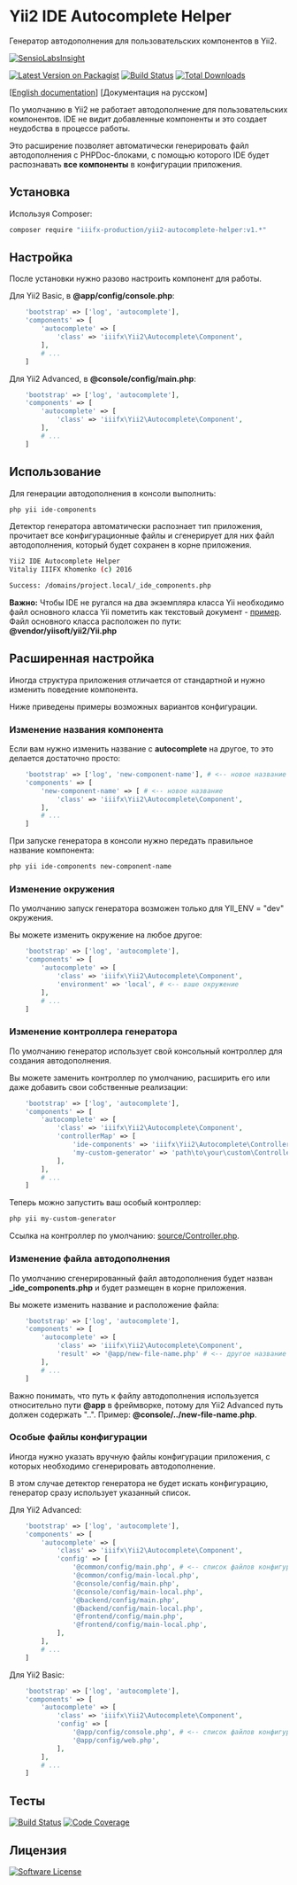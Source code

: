 # Yii2 IDE Autocomplete Helper

Генератор автодополнения для пользовательских компонентов в Yii2.

[![SensioLabsInsight](https://insight.sensiolabs.com/projects/38baa1e0-54e8-4cf8-bd30-3c76e8a44d9b/big.png)](https://insight.sensiolabs.com/projects/38baa1e0-54e8-4cf8-bd30-3c76e8a44d9b)

[![Latest Version on Packagist][ico-version]][link-packagist] [![Build Status][ico-travis]][link-travis]
[![Total Downloads][ico-downloads]][link-downloads]

[[English documentation](README.md)] [Документация на русском] 

По умолчанию в Yii2 не работает автодополнение для пользовательских компонентов. IDE не видит добавленные компоненты и это создает неудобства в процессе работы.

Это расширение позволяет автоматически генерировать файл автодополнения c PHPDoc-блоками, с помощью которого IDE будет распознавать **все компоненты** в конфигурации приложения.

## Установка

Используя Composer:

```bash
composer require "iiifx-production/yii2-autocomplete-helper:v1.*"
```

## Настройка

После установки нужно разово настроить компонент для работы.

Для Yii2 Basic, в **@app/config/console.php**:
```php
    'bootstrap' => ['log', 'autocomplete'],
    'components' => [
        'autocomplete' => [
            'class' => 'iiifx\Yii2\Autocomplete\Component',
        ],
        # ...
    ]
```

Для Yii2 Advanced, в **@console/config/main.php**:
```php
    'bootstrap' => ['log', 'autocomplete'],
    'components' => [
        'autocomplete' => [
            'class' => 'iiifx\Yii2\Autocomplete\Component',
        ],
        # ...
    ]
```

## Использование

Для генерации автодополнения в консоли выполнить:
```bash
php yii ide-components
```

Детектор генератора автоматически распознает тип приложения, прочитает все конфигурационные файлы и сгенерирует для них файл автодополнения, который будет сохранен в корне приложения.
```bash
Yii2 IDE Autocomplete Helper
Vitaliy IIIFX Khomenko (c) 2016

Success: /domains/project.local/_ide_components.php
```

**Важно:** Чтобы IDE не ругался на два экземпляра класса Yii необходимо файл основного класса Yii пометить как текстовый документ - [пример](images/mark-as-plain-text.png).
Файл основного класса расположен по пути: **@vendor/yiisoft/yii2/Yii.php**

## Расширенная настройка

Иногда структура приложения отличается от стандартной и нужно изменить поведение компонента.

Ниже приведены примеры возможных вариантов конфигурации.

### Изменение названия компонента

Если вам нужно изменить название с **autocomplete** на другое, то это делается достаточно просто:
```php
    'bootstrap' => ['log', 'new-component-name'], # <-- новое название
    'components' => [
        'new-component-name' => [ # <-- новое название
            'class' => 'iiifx\Yii2\Autocomplete\Component',
        ],
        # ...
    ]
```

При запуске генератора в консоли нужно передать правильное название компонента:
```bash
php yii ide-components new-component-name
```

### Изменение окружения

По умолчанию запуск генератора возможен только для YII_ENV = "dev" окружения.

Вы можете изменить окружение на любое другое:
```php
    'bootstrap' => ['log', 'autocomplete'],
    'components' => [
        'autocomplete' => [
            'class' => 'iiifx\Yii2\Autocomplete\Component',
            'environment' => 'local', # <-- ваше окружение
        ],
        # ...
    ]
```

### Изменение контроллера генератора

По умолчанию генератор использует свой консольный контроллер для создания автодополнения.

Вы можете заменить контроллер по умолчанию, расширить его или даже добавить свои собственные реализации:
```php
    'bootstrap' => ['log', 'autocomplete'],
    'components' => [
        'autocomplete' => [
            'class' => 'iiifx\Yii2\Autocomplete\Component',
            'controllerMap' => [
                'ide-components' => 'iiifx\Yii2\Autocomplete\Controller', # <-- контроллер генератора по умолчанию
                'my-custom-generator' => 'path\to\your\custom\Controller', # <-- ваш особый контроллер
            ],
        ],
        # ...
    ]
```

Теперь можно запустить ваш особый контроллер:
```bash
php yii my-custom-generator
```

Ссылка на контроллер по умолчанию: [source/Controller.php](source/Controller.php).

### Изменение файла автодополнения

По умолчанию сгенерированный файл автодополнения будет назван **_ide_components.php** и будет размещен в корне приложения.
 
Вы можете изменить название и расположение файла:
```php
    'bootstrap' => ['log', 'autocomplete'],
    'components' => [
        'autocomplete' => [
            'class' => 'iiifx\Yii2\Autocomplete\Component',
            'result' => '@app/new-file-name.php' # <-- другое название и путь
        ],
        # ...
    ]
```

Важно понимать, что путь к файлу автодополнения используется относительно пути **@app** в фреймворке, потому для Yii2 Advanced путь должен содержать "..". Пример: **@console/../new-file-name.php**.

### Особые файлы конфигурации

Иногда нужно указать вручную файлы конфигурации приложения, с которых необходимо сгенерировать автодополнение.

В этом случае детектор генератора не будет искать конфигурацию, генератор сразу использует указанный список.

Для Yii2 Advanced:
```php
    'bootstrap' => ['log', 'autocomplete'],
    'components' => [
        'autocomplete' => [
            'class' => 'iiifx\Yii2\Autocomplete\Component',
            'config' => [
                '@common/config/main.php', # <-- список файлов конфигурации
                '@common/config/main-local.php',
                '@console/config/main.php',
                '@console/config/main-local.php',
                '@backend/config/main.php',
                '@backend/config/main-local.php',
                '@frontend/config/main.php',
                '@frontend/config/main-local.php',
            ],
        ],
        # ...
    ]
```

Для Yii2 Basic:
```php
    'bootstrap' => ['log', 'autocomplete'],
    'components' => [
        'autocomplete' => [
            'class' => 'iiifx\Yii2\Autocomplete\Component',
            'config' => [
                '@app/config/console.php', # <-- список файлов конфигурации
                '@app/config/web.php',
            ],
        ],
        # ...
    ]
```

## Тесты

[![Build Status][ico-travis]][link-travis] [![Code Coverage][ico-codecoverage]][link-scrutinizer]

## Лицензия

[![Software License][ico-license]](LICENSE.md)


[ico-version]: https://img.shields.io/packagist/v/iiifx-production/yii2-autocomplete-helper.svg
[ico-license]: https://img.shields.io/badge/license-MIT-brightgreen.svg
[ico-downloads]: https://img.shields.io/packagist/dt/iiifx-production/yii2-autocomplete-helper.svg
[ico-travis]: https://travis-ci.org/iiifx-production/yii2-autocomplete-helper.svg
[ico-scrutinizer]: https://scrutinizer-ci.com/g/iiifx-production/yii2-autocomplete-helper/badges/quality-score.png?b=master
[ico-codecoverage]: https://scrutinizer-ci.com/g/iiifx-production/yii2-autocomplete-helper/badges/coverage.png?b=master

[link-packagist]: https://packagist.org/packages/iiifx-production/yii2-autocomplete-helper
[link-downloads]: https://packagist.org/packages/iiifx-production/yii2-autocomplete-helper
[link-travis]: https://travis-ci.org/iiifx-production/yii2-autocomplete-helper
[link-scrutinizer]: https://scrutinizer-ci.com/g/iiifx-production/yii2-autocomplete-helper/?branch=master
